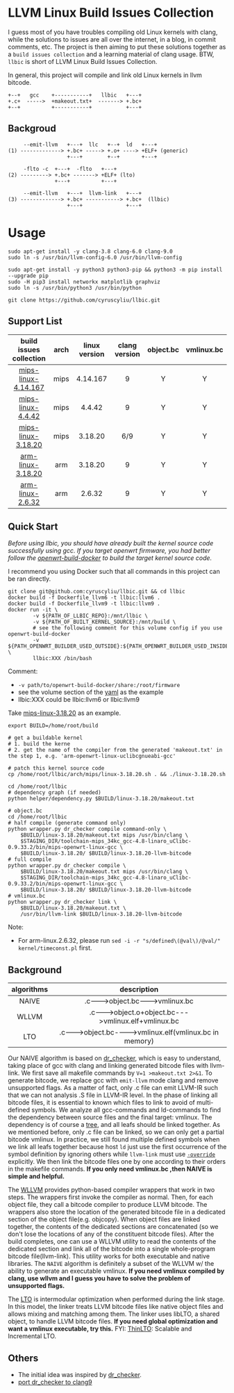 # LLVM Linux Build Issues Collection

I guess most of you have troubles compiling old Linux kernels with clang,
while the solutions to issues are all over the internet, in a blog,
in commit comments, etc. The project is then aiming to put these solutions
together as a `build issues collection` and a learning material of clang usage.
BTW, `llbic` is short of LLVM Linux Build Issues Collection.

In general, this project will compile and link old Linux kernels in llvm bitcode.


```
+--+   gcc    +-----------+   llbic   +---+  
+.c+  ----->  +makeout.txt+  -------> +.bc+  
+--+          +-----------+           +---+  
```

## Backgroud

```
     --emit-llvm   +---+  llc   +--+  ld   +---+
(1) -------------> +.bc+ -----> +.o+ ----> +ELF+ (generic)
                   +---+        +--+       +---+

     -flto -c  +---+  -flto   +---+
(2) ---------> +.bc+ -------> +ELF+ (lto)
               +---+          +---+

     --emit-llvm   +---+  llvm-link   +---+
(3) -------------> +.bc+ -----------> +.bc+  (llbic)
                   +---+              +---+
```

# Usage

```
sudo apt-get install -y clang-3.8 clang-6.0 clang-9.0
sudo ln -s /usr/bin/llvm-config-6.0 /usr/bin/llvm-config

sudo apt-get install -y python3 python3-pip && python3 -m pip install --upgrade pip
sudo -H pip3 install networkx matplotlib graphviz
sudo ln -s /usr/bin/python3 /usr/bin/python

git clone https://github.com/cyruscyliu/llbic.git
```

## Support List
|build issues collection|arch|linux version|clang version|object.bc|vmlinux.bc|
|:---:|:---:|:---:|:---:|:---:|:---:|
|[mips-linux-4.14.167](./arch/mips/linux-4.14.167.md)|mips|4.14.167|9|Y|Y|
|[mips-linux-4.4.42](./arch/mips/linux-4.4.42.md)|mips|4.4.42|9|Y|Y|
|[mips-linux-3.18.20](./arch/mips/linux-3.18.20.md)|mips|3.18.20|6/9|Y|Y|
|[arm-linux-3.18.20](./arch/arm/linux-3.18.20.md)|arm|3.18.20|9|Y|Y|
|[arm-linux-2.6.32](./arch/arm/linux-2.6.32.md)|arm|2.6.32|9|Y|Y|


## Quick Start

*Before using llbic, you should have already built the kernel source code successfully using gcc.*
*If you target openwrt firmware, you had better follow the [openwrt-build-docker](https://github.com/cyruscyliu/openwrt-build-docker) to build the target kernel source code.*

I recommend you using Docker such that all commands in this project can be ran directly.

```shell script
git clone git@github.com:cyruscyliu/llbic.git && cd llbic
docker build -f Dockerfile_llvm6 -t llbic:llvm6 .
docker build -f Dockerfile_llvm9 -t llbic:llvm9 .
docker run -it \
        -v ${PATH_OF_LLBIC_REPO}:/mnt/llbic \
        -v ${PATH_OF_BUILT_KERNEL_SOURCE}:/mnt/build \
        # see the following comment for this volume config if you use openwrt-build-docker
        -v ${PATH_OPENWRT_BUILDER_USED_OUTSIDE}:${PATH_OPENWRT_BUILDER_USED_INSIDE} \
        llbic:XXX /bin/bash
```

Comment:
- `-v path/to/openwrt-build-docker/share:/root/firmware`
- see the volume section of the [yaml](https://github.com/cyruscyliu/openwrt-build-docker/blob/master/10.03/docker-compose.yml) as the example
- llbic:XXX could be llbic:llvm6 or llbic:llvm9

Take [mips-linux-3.18.20](./arch/mips/linux-3.18.20.md) as an example.

```shell script
export BUILD=/home/root/build

# get a buildable kernel
# 1. build the kerne
# 2. get the name of the compiler from the generated 'makeout.txt' in the step 1, e.g. 'arm-openwrt-linux-uclibcgnueabi-gcc'

# patch this kernel source code
cp /home/root/llbic/arch/mips/linux-3.18.20.sh . && ./linux-3.18.20.sh

cd /home/root/llbic
# dependency graph (if needed)
python helper/dependency.py $BUILD/linux-3.18.20/makeout.txt

# object.bc
cd /home/root/llbic
# half compile (generate command only)
python wrapper.py dr_checker compile command-only \
    $BUILD/linux-3.18.20/makeout.txt mips /usr/bin/clang \
    $STAGING_DIR/toolchain-mips_34kc_gcc-4.8-linaro_uClibc-0.9.33.2/bin/mips-openwrt-linux-gcc \
    $BUILD/linux-3.18.20/ $BUILD/linux-3.18.20-llvm-bitcode
# full compile
python wrapper.py dr_checker compile \
    $BUILD/linux-3.18.20/makeout.txt mips /usr/bin/clang \
    $STAGING_DIR/toolchain-mips_34kc_gcc-4.8-linaro_uClibc-0.9.33.2/bin/mips-openwrt-linux-gcc \
    $BUILD/linux-3.18.20/ $BUILD/linux-3.18.20-llvm-bitcode
# vmlinux.bc
python wrapper.py dr_checker link \
    $BUILD/linux-3.18.20/makeout.txt \
    /usr/bin/llvm-link $BUILD/linux-3.18.20-llvm-bitcode
```

Note:
+ For arm-linux.2.6.32, please run `sed -i -r "s/defined\(@val\)/@val/" kernel/timeconst.pl` first.

## Background

|algorithms|description|
|:---:|:---:|
|NAIVE|.c--->object.bc--->vmlinux.bc|
|WLLVM|.c--->object.o+object.bc--->vmlinux.elf+vmlinux.bc|
|LTO|.c--->object.bc---->vmlinux.elf(vmlinux.bc in memory)|

Our NAIVE algorithm is based on [dr_checker](https://github.com/ucsb-seclab/dr_checker),
which is easy to understand, taking place of gcc with clang and linking generated
bitcode files with llvm-link. We first save all makefile commands by `V=1 >makeout.txt 2>&1`.
To generate bitcode, we replace gcc with `emit-llvm` mode clang and remove unsupported flags.
As a matter of fact, only .c file can emit LLVM-IR such that we can not analysis .S file
in LLVM-IR level. In the phase of linking all bitcode files, it is essential to known which
files to link to avoid of multi-defined symbols. We analyze all gcc-commands and ld-commands
to find the dependency between source files and the final target: vmlinux. The dependency is
of course a [tree](./arch/mips/linux-3.18.20.gv.pdf), and all leafs should be linked together.
As we mentioned before, only .c file can be linked, so we can only get a partial bitcode vmlinux.
In practice, we still found multiple defined symbols when we link all leafs together because
host `ld` just use the first occurrence of the symbol definition by ignoring others while `llvm-link`
must use [`-override`](http://lists.llvm.org/pipermail/llvm-commits/Week-of-Mon-20150420/272071.html)
explicitly. We then link the bitcode files one by one according to their orders in the makefile commands.
**If you only need vmlinux.bc ,then NAIVE is simple and helpful.**

The [WLLVM](https://github.com/travitch/whole-program-llvm) provides python-based compiler
wrappers that work in two steps. The wrappers first invoke the compiler as normal. Then,
for each object file, they call a bitcode compiler to produce LLVM bitcode. The wrappers also
store the location of the generated bitcode file in a dedicated section of the object file(e.g. objcopy).
When object files are linked together, the contents of the dedicated sections are concatenated
(so we don't lose the locations of any of the constituent bitcode files). After the build completes,
one can use a WLLVM utility to read the contents of the dedicated section and link all of the bitcode
into a single whole-program bitcode file(llvm-link). This utility works for both executable and
native libraries. The `NAIVE` algorithm is definitely a subset of the WLLVM w/ the ability to generate
an executable vmlinux. **If you need vmlinux compiled by clang, use wllvm and I guess you have to
solve the problem of unsupported flags.**

The [LTO](https://llvm.org/docs/LinkTimeOptimization.html) is intermodular optimization
when performed during the link stage. In this model, the linker treats LLVM bitcode files
like native object files and allows mixing and matching among them. The linker uses libLTO,
a shared object, to handle LLVM bitcode files. **If you need global optimization and want a vmlinux
executable, try this.** FYI: [ThinLTO](http://clang.llvm.org/docs/ThinLTO.html): Scalable and
Incremental LTO.

## Others
+ The initial idea was inspired by [dr_checker](https://github.com/ucsb-seclab/dr_checker).
+ [port dr_checker to clang9](./doc/port-dr_checker-2-clang-9.md)
